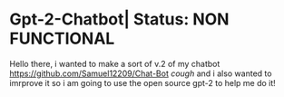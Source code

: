 # Gpt-2-Chatbot| Status: NON FUNCTIONAL
Hello there, i wanted to make a sort of v.2 of my chatbot 
https://github.com/Samuel12209/Chat-Bot
*cough*
and i also wanted to imrprove it so i am going to use the open source gpt-2 to
help me do it!
